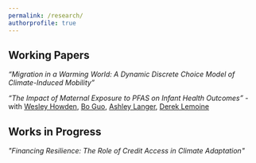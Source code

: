 ```yaml
---
permalink: /research/
authorprofile: true
---
```



<b> Working Papers </b>
---
<em>“Migration in a Warming World: A Dynamic Discrete Choice Model of Climate-Induced Mobility”</em>  
  
<em>“The Impact of Maternal Exposure to PFAS on Infant Health Outcomes” </em> - with [Wesley Howden](http://wesleyhowden.com), [Bo Guo](https://guolab.arizona.edu), [Ashley Langer](https://www.ashleylanger.com), [Derek Lemoine](https://www.dereklemoine.com)  


<b> Works in Progress </b>
---
<em>"Financing Resilience: The Role of Credit Access in Climate Adaptation"</em>
